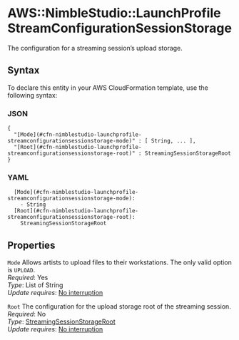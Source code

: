 # AWS::NimbleStudio::LaunchProfile StreamConfigurationSessionStorage<a name="aws-properties-nimblestudio-launchprofile-streamconfigurationsessionstorage"></a>

The configuration for a streaming session’s upload storage\.

## Syntax<a name="aws-properties-nimblestudio-launchprofile-streamconfigurationsessionstorage-syntax"></a>

To declare this entity in your AWS CloudFormation template, use the following syntax:

### JSON<a name="aws-properties-nimblestudio-launchprofile-streamconfigurationsessionstorage-syntax.json"></a>

```
{
  "[Mode](#cfn-nimblestudio-launchprofile-streamconfigurationsessionstorage-mode)" : [ String, ... ],
  "[Root](#cfn-nimblestudio-launchprofile-streamconfigurationsessionstorage-root)" : StreamingSessionStorageRoot
}
```

### YAML<a name="aws-properties-nimblestudio-launchprofile-streamconfigurationsessionstorage-syntax.yaml"></a>

```
  [Mode](#cfn-nimblestudio-launchprofile-streamconfigurationsessionstorage-mode):
    - String
  [Root](#cfn-nimblestudio-launchprofile-streamconfigurationsessionstorage-root):
    StreamingSessionStorageRoot
```

## Properties<a name="aws-properties-nimblestudio-launchprofile-streamconfigurationsessionstorage-properties"></a>

`Mode` <a name="cfn-nimblestudio-launchprofile-streamconfigurationsessionstorage-mode"></a>
Allows artists to upload files to their workstations\. The only valid option is `UPLOAD`\.  
_Required_: Yes  
_Type_: List of String  
_Update requires_: [No interruption](https://docs.aws.amazon.com/AWSCloudFormation/latest/UserGuide/using-cfn-updating-stacks-update-behaviors.html#update-no-interrupt)

`Root` <a name="cfn-nimblestudio-launchprofile-streamconfigurationsessionstorage-root"></a>
The configuration for the upload storage root of the streaming session\.  
_Required_: No  
_Type_: [StreamingSessionStorageRoot](aws-properties-nimblestudio-launchprofile-streamingsessionstorageroot.md)  
_Update requires_: [No interruption](https://docs.aws.amazon.com/AWSCloudFormation/latest/UserGuide/using-cfn-updating-stacks-update-behaviors.html#update-no-interrupt)
